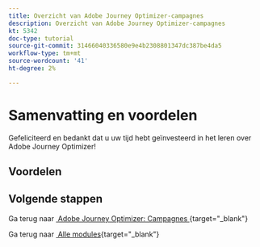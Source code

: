 ```yaml
---
title: Overzicht van Adobe Journey Optimizer-campagnes
description: Overzicht van Adobe Journey Optimizer-campagnes
kt: 5342
doc-type: tutorial
source-git-commit: 31466040336580e9e4b2308801347dc387be4da5
workflow-type: tm+mt
source-wordcount: '41'
ht-degree: 2%

---
```


# Samenvatting en voordelen

Gefeliciteerd en bedankt dat u uw tijd hebt geïnvesteerd in het leren over Adobe Journey Optimizer!

## Voordelen

## Volgende stappen

Ga terug naar [&#x200B; Adobe Journey Optimizer: Campagnes &#x200B;](./ajocampaigns.md){target="_blank"}

Ga terug naar [&#x200B; Alle modules &#x200B;](./../../../../overview.md){target="_blank"}
